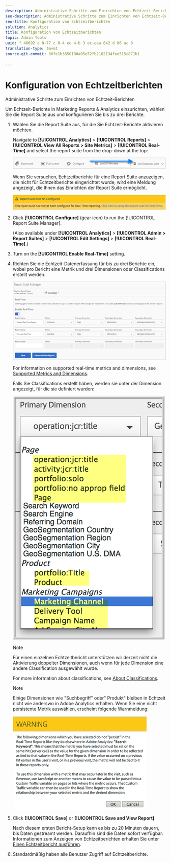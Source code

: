 ```yaml
---
description: Administrative Schritte zum Einrichten von Echtzeit-Berichten
seo-description: Administrative Schritte zum Einrichten von Echtzeit-Berichten
seo-title: Konfiguration von Echtzeitberichten
solution: Analytics
title: Konfiguration von Echtzeitberichten
topic: Admin Tools
uuid: f 48692 a 0-77 c 0-4 ee 4-b 3 ec-eaa 842 d 06 ac 8
translation-type: tm+mt
source-git-commit: 86fe1b3650100a05e52fb2102134fee515c871b1

---
```



# Konfiguration von Echtzeitberichten

Administrative Schritte zum Einrichten von Echtzeit-Berichten

Um Echtzeit-Berichte in Marketing Reports &amp; Analytics einzurichten, wählen Sie die Report Suite aus und konfigurieren Sie bis zu drei Berichte.

1. Wählen Sie die Report Suite aus, für die Sie Echtzeit-Berichte aktivieren möchten.

   Navigate to **[!UICONTROL Analytics]** &gt; **[!UICONTROL Reports]** &gt; **[!UICONTROL View All Reports &gt; Site Metrics]** &gt; **[!UICONTROL Real-Time]** and select the report suite from the drop-down at the top:

   ![](assets/report_suite_selector.png)

   Wenn Sie versuchen, Echtzeitberichte für eine Report Suite anzuzeigen, die nicht für Echtzeitberichte eingerichtet wurde, wird eine Meldung angezeigt, die Ihnen das Einrichten der Report Suite ermöglicht.

   ![](assets/rep_suite_not_set_up.png)

1. Click **[!UICONTROL Configure]** (gear icon) to run the [!UICONTROL Report Suite Manager].

   (Also available under **[!UICONTROL Analytics]** &gt; **[!UICONTROL Admin &gt; Report Suites]** &gt; **[!UICONTROL Edit Settings]** &gt; **[!UICONTROL Real-Time]**.)

1. Turn on the **[!UICONTROL Enable Real-Time]** setting.
1. Richten Sie die Echtzeit-Datenerfassung für bis zu drei Berichte ein, wobei pro Bericht eine Metrik und drei Dimensionen oder Classifications erstellt werden.

   ![](assets/real_time_admin.png)

   For information on supported real-time metrics and dimensions, see [Supported Metrics and Dimensions](../../../admin/admin/realtime/realtime-metrics.md#concept_B86D8DF89AD448839332AD84B1DF2AE7).

   Falls Sie Classifications erstellt haben, werden sie unter der Dimension angezeigt, für die sie definiert wurden:

   ![](assets/classifications.png)

   >[!NOTE]
   >
   >Für einen einzelnen Echtzeitbericht unterstützen wir derzeit nicht die Aktivierung doppelter Dimensionen, auch wenn für jede Dimension eine andere Classification ausgewählt wurde.

   For more information about classifications, see [About Classifications](/help/components/c-classifications2/c-classifications.md).

   >[!NOTE]
   >
   >Einige Dimensionen wie "Suchbegriff" oder" Produkt" bleiben in Echtzeit nicht wie anderswo in Adobe Analytics erhalten. Wenn Sie eine nicht persistente Metrik auswählen, erscheint folgende Warnmeldung:

   ![](assets/warning_dimensions.png)

1. Click **[!UICONTROL Save]** or **[!UICONTROL Save and View Report]**.

   Nach diesem ersten Bericht-Setup kann es bis zu 20 Minuten dauern, bis Daten gestreamt werden. Daraufhin sind die Daten sofort verfügbar. Informationen zum Anzeigen von Echtzeitberichten erhalten Sie unter [Einen Echtzeitbericht ausführen](https://marketing.adobe.com/resources/help/en_US/sc/user/reports_realtime.html).

1. Standardmäßig haben alle Benutzer Zugriff auf Echtzeitberichte.
